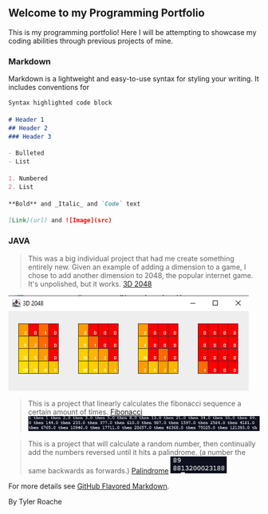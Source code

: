 ## Welcome to my Programming Portfolio

This is my programming portfolio! Here I will be attempting to showcase my coding abilities through previous projects of mine.

### Markdown

Markdown is a lightweight and easy-to-use syntax for styling your writing. It includes conventions for

```markdown
Syntax highlighted code block

# Header 1
## Header 2
### Header 3

- Bulleted
- List

1. Numbered
2. List

**Bold** and _Italic_ and `Code` text

[Link](url) and ![Image](src)
```

### JAVA

> This was a big individual project that had me create something entirely new. Given an example of adding a dimension to a game, I chose to add another dimension to 2048, the popular internet game. It's unpolished, but it works.
[3D 2048](https://github.com/Tyler-Roa/3D-2048)

![Example](https://github.com/Tyler-Roa/Programming-Portfolio/blob/main/images/3d%202048%20ex.png)
> This is a project that linearly calculates the fibonacci sequence a certain amount of times. [Fibonacci](https://github.com/Tyler-Roa/Programming-Portfolio/blob/main/JavaChapters/Chapter%206/Fibbo.java)
![Example](https://github.com/Tyler-Roa/Programming-Portfolio/blob/main/images/prog%20fibbonaci%20ex.PNG)

> This is a project that will calculate a random number, then continually add the numbers reversed until it hits a palindrome. (a number the same backwards as forwards.) [Palindrome](https://github.com/Tyler-Roa/Programming-Portfolio/blob/main/JavaChapters/Ch13/BigIntPal.java)
![Example](https://github.com/Tyler-Roa/Programming-Portfolio/blob/main/images/palindrome%20ex.PNG)










For more details see [GitHub Flavored Markdown](https://guides.github.com/features/mastering-markdown/).


By Tyler Roache
